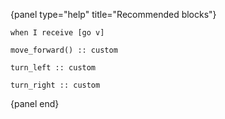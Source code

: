 {panel type="help" title="Recommended blocks"}

```scratch:split:random
when I receive [go v]

move_forward() :: custom

turn_left :: custom

turn_right :: custom
```

{panel end}
